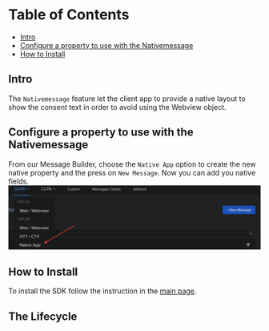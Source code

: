 # Table of Contents
- [Intro](#intro)
- [Configure a property to use with the Nativemessage](#configure_a_property_to_use_with_the_nativemessage)
- [How to Install](#how-to-install)

## Intro
The `Nativemessage` feature let the client app to provide a native layout to show the consent text in order to avoid 
using the Webview object.

## Configure a property to use with the Nativemessage
From our Message Builder, choose the `Native App` option to create the new native property and the press on `New Message`.
Now you can add you native fields.
![Get it on Google Play](art/nm_builder.png)

## How to Install
To install the SDK follow the instruction in the [main page](README.md#how-to-install).

## The Lifecycle


